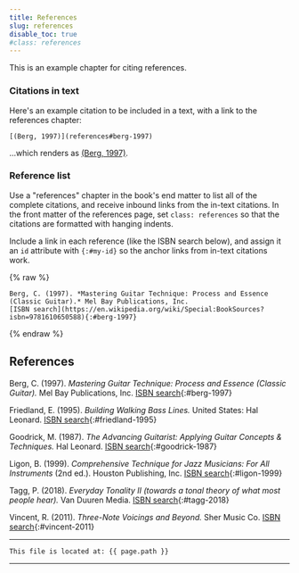 ```yaml
---
title: References
slug: references
disable_toc: true
#class: references
---
```


This is an example chapter for citing references. 


### Citations in text

Here's an example citation to be included in a text, 
with a link to the references chapter:

```
[(Berg, 1997)](references#berg-1997)
```

...which renders as [(Berg, 1997)](references#berg-1997).

### Reference list

Use a "references" chapter in the book's end matter to list all of the complete citations,
and receive inbound links from the in-text citations.
In the front matter of the references page,
set `class: references` so that the citations are formatted with hanging indents.

Include a link in each reference (like the ISBN search below), 
and assign it an `id` attribute with `{:#my-id}` so the anchor links from in-text citations work.

{% raw %}
```
Berg, C. (1997). *Mastering Guitar Technique: Process and Essence (Classic Guitar).* Mel Bay Publications, Inc.
[ISBN search](https://en.wikipedia.org/wiki/Special:BookSources?isbn=9781610650588){:#berg-1997}
```
{% endraw %}

## References

<div class="references" markdown="block">

Berg, C. (1997). *Mastering Guitar Technique: Process and Essence (Classic Guitar).* Mel Bay Publications, Inc.
[ISBN search](https://en.wikipedia.org/wiki/Special:BookSources?isbn=9781610650588){:#berg-1997}

Friedland, E. (1995). *Building Walking Bass Lines.* United States: Hal Leonard.
[ISBN search](https://en.wikipedia.org/wiki/Special:BookSources?isbn=9780793542048){:#friedland-1995}

Goodrick, M. (1987). *The Advancing Guitarist: Applying Guitar Concepts & Techniques.* Hal Leonard.
[ISBN search](https://en.wikipedia.org/wiki/Special:BookSources?isbn=0-88188-589-4){:#goodrick-1987}

Ligon, B. (1999). *Comprehensive Technique for Jazz Musicians: For All Instruments* (2nd ed.). Houston Publishing, Inc.
[ISBN search](https://en.wikipedia.org/wiki/Special:BookSources?isbn=978-0-634-00176-5){:#ligon-1999}

Tagg, P. (2018). *Everyday Tonality II (towards a tonal theory of what most people hear).* Van Duuren Media.
[ISBN search](https://en.wikipedia.org/wiki/Special:BookSources?isbn=978-0-9908068-0-6){:#tagg-2018}

Vincent, R. (2011). *Three-Note Voicings and Beyond.* Sher Music Co.
[ISBN search](https://en.wikipedia.org/wiki/Special:BookSources?isbn=1-883217-66-0){:#vincent-2011}

</div>

---
```
This file is located at: {{ page.path }}
```
---
